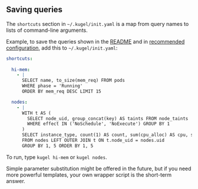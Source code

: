 
## Saving queries

The `shortcuts` section in `~/.kugel/init.yaml` is a map from query names to lists of command-line arguments.

Example, to save the queries shown in the [README](../README.md) and in 
[recommended configuration](./recommended.md), add this to `~/.kugel/init.yaml`:

```yaml
shortcuts:
  
  hi-mem:
    - |
      SELECT name, to_size(mem_req) FROM pods 
      WHERE phase = 'Running'
      ORDER BY mem_req DESC LIMIT 15

  nodes:
    - |
      WITH t AS (
        SELECT node_uid, group_concat(key) AS taints FROM node_taints
        WHERE effect IN ('NoSchedule', 'NoExecute') GROUP BY 1
      )
      SELECT instance_type, count(1) AS count, sum(cpu_alloc) AS cpu, sum(gpu_alloc) AS gpu, t.taints
      FROM nodes LEFT OUTER JOIN t ON t.node_uid = nodes.uid
      GROUP BY 1, 5 ORDER BY 1, 5
```

To run, type `kugel hi-mem` or `kugel nodes`.

Simple parameter substitution might be offered in the future, but if you
need more powerful templates, your own wrapper script is the short-term answer.